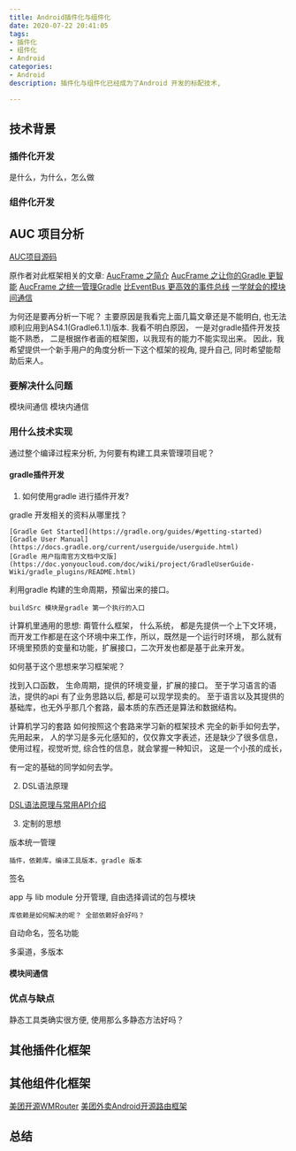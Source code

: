 ```yaml
---
title: Android插件化与组件化
date: 2020-07-22 20:41:05
tags:
- 插件化
- 组件化
- Android
categories:
- Android
description: 插件化与组件化已经成为了Android 开发的标配技术, 

---
```


## 技术背景

### 插件化开发

是什么，为什么，怎么做

### 组件化开发

## AUC 项目分析

[AUC项目源码](https://github.com/Blankj/AndroidUtilCode)

原作者对此框架相关的文章:
[AucFrame 之简介](https://blankj.com/2019/07/22/auc-frame/)
[AucFrame 之让你的Gradle 更智能](https://blankj.com/2019/07/23/auc-frame-smart-gradle/)
[AucFrame 之统一管理Gradle](https://blankj.com/2019/07/24/auc-frame-manage-gradle/)
[比EventBus 更高效的事件总线](https://blankj.com/2019/07/22/busutils/)
[一学就会的模块间通信](https://blankj.com/2019/07/22/busutils/)

为何还是要再分析一下呢？ 
	主要原因是我看完上面几篇文章还是不能明白, 也无法顺利应用到AS4.1(Gradle6.1.1)版本. 
	我看不明白原因， 一是对gradle插件开发技能不熟悉， 二是根据作者画的框架图，以我现有的能力不能实现出来。
	因此，我希望提供一个新手用户的角度分析一下这个框架的视角, 提升自己, 同时希望能帮助后来人。

### 要解决什么问题

模块间通信
模块内通信

### 用什么技术实现

通过整个编译过程来分析, 为何要有构建工具来管理项目呢？ 


#### gradle插件开发
1. 如何使用gradle 进行插件开发?

gradle 开发相关的资料从哪里找？ 

	[Gradle Get Started](https://gradle.org/guides/#getting-started)
	[Gradle User Manual](https://docs.gradle.org/current/userguide/userguide.html)
	[Gradle 用户指南官方文档中文版](https://doc.yonyoucloud.com/doc/wiki/project/GradleUserGuide-Wiki/gradle_plugins/README.html)

利用gradle 构建的生命周期，预留出来的接口。

	buildSrc 模块是gradle 第一个执行的入口

计算机里通用的思想: 甭管什么框架， 什么系统， 都是先提供一个上下文环境， 而开发工作都是在这个环境中来工作，所以，既然是一个运行时环境，
那么就有环境里预质的变量和功能，扩展接口，二次开发也都是基于此来开发。

如何基于这个思想来学习框架呢？ 

找到入口函数， 生命周期，提供的环境变量，扩展的接口。 至于学习语言的语法，提供的api 有了业务思路以后, 都是可以现学现卖的。
至于语言以及其提供的基础库，也无外乎那几个套路，最本质的东西还是算法和数据结构。

计算机学习的套路
如何按照这个套路来学习新的框架技术
完全的新手如何去学，
	先用起来， 人的学习是多元化感知的，仅仅靠文字表述，还是缺少了很多信息，使用过程，视觉听觉, 综合性的信息，就会掌握一种知识， 这是一个小孩的成长，

有一定的基础的同学如何去学。

2. DSL语法原理

[DSL语法原理与常用API介绍](https://www.jianshu.com/p/8250a5d2e109)

3. 定制的思想

版本统一管理

	插件，依赖库，编译工具版本，gradle 版本

签名

app 与 lib module 分开管理, 自由选择调试的包与模块

	库依赖是如何解决的呢？ 全部依赖好会好吗？ 

自动命名，签名功能

多渠道，多版本

#### 模块间通信
### 优点与缺点

静态工具类确实很方便, 使用那么多静态方法好吗？ 

## 其他插件化框架

## 其他组件化框架

[美团开源WMRouter](https://github.com/meituan/WMRouter)
[美团外卖Android开源路由框架](https://tech.meituan.com/2018/08/23/meituan-waimai-android-open-source-routing-framework.html)

## 总结

